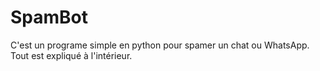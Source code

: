 # SpamBot
C'est un programe simple en python pour spamer un chat ou WhatsApp.
Tout est expliqué à l'intérieur.
